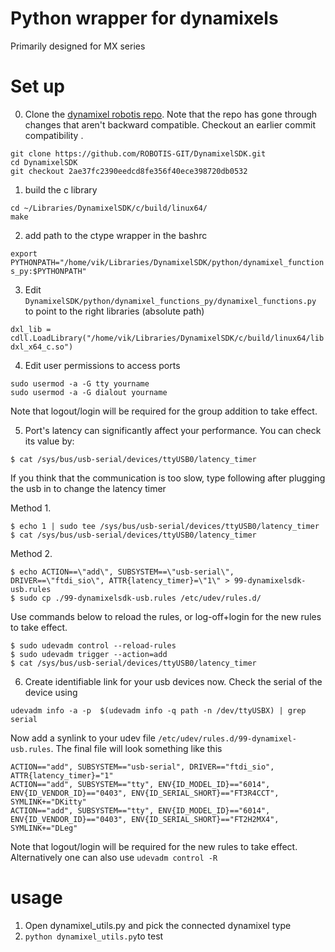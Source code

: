 
# Python wrapper for dynamixels
Primarily designed for MX series

# Set up
0. Clone the [dynamixel robotis repo](https://github.com/ROBOTIS-GIT/DynamixelSDK.git). 
Note that the repo has gone through changes that aren't backward compatible. Checkout an earlier commit compatibility .
```
git clone https://github.com/ROBOTIS-GIT/DynamixelSDK.git  
cd DynamixelSDK
git checkout 2ae37fc2390eedcd8fe356f40ece398720db0532 
```

1. build the c library

```
cd ~/Libraries/DynamixelSDK/c/build/linux64/ 
make 
```

2. add path to the ctype wrapper in the bashrc 

```export PYTHONPATH="/home/vik/Libraries/DynamixelSDK/python/dynamixel_functions_py:$PYTHONPATH"``` 

3. Edit `DynamixelSDK/python/dynamixel_functions_py/dynamixel_functions.py` to point to the right libraries (absolute path)


```dxl_lib = cdll.LoadLibrary("/home/vik/Libraries/DynamixelSDK/c/build/linux64/libdxl_x64_c.so")```

4. Edit user permissions to access ports

```
sudo usermod -a -G tty yourname
sudo usermod -a -G dialout yourname
```
Note that logout/login will be required for the group addition to take effect.

5. Port's latency can significantly affect your performance. You can check its value by:
 ```
 $ cat /sys/bus/usb-serial/devices/ttyUSB0/latency_timer
 ```

 If you think that the communication is too slow, type following after plugging the usb in to change the latency timer

Method 1. 
 ```Type following (you should do this everytime when the usb once was plugged out or the connection was dropped)
 $ echo 1 | sudo tee /sys/bus/usb-serial/devices/ttyUSB0/latency_timer
 $ cat /sys/bus/usb-serial/devices/ttyUSB0/latency_timer
 ```

 Method 2. 
 ```If you want to set it as be done automatically, and don't want to do above everytime, make rules file in /etc/udev/rules.d/. For example,
 $ echo ACTION==\"add\", SUBSYSTEM==\"usb-serial\", DRIVER==\"ftdi_sio\", ATTR{latency_timer}=\"1\" > 99-dynamixelsdk-usb.rules
 $ sudo cp ./99-dynamixelsdk-usb.rules /etc/udev/rules.d/
 ```
 Use commands below to reload the rules, or log-off+login for the new rules to take effect.
 ```
 $ sudo udevadm control --reload-rules
 $ sudo udevadm trigger --action=add
 $ cat /sys/bus/usb-serial/devices/ttyUSB0/latency_timer
 ```

6. Create identifiable link for your usb devices now. Check the serial of the device using
```
udevadm info -a -p  $(udevadm info -q path -n /dev/ttyUSBX) | grep serial
```
Now add a synlink to your udev file `/etc/udev/rules.d/99-dynamixel-usb.rules`. The final file will look something like this
```
ACTION=="add", SUBSYSTEM=="usb-serial", DRIVER=="ftdi_sio", ATTR{latency_timer}="1"
ACTION=="add", SUBSYSTEM=="tty", ENV{ID_MODEL_ID}=="6014", ENV{ID_VENDOR_ID}=="0403", ENV{ID_SERIAL_SHORT}=="FT3R4CCT", SYMLINK+="DKitty"
ACTION=="add", SUBSYSTEM=="tty", ENV{ID_MODEL_ID}=="6014", ENV{ID_VENDOR_ID}=="0403", ENV{ID_SERIAL_SHORT}=="FT2H2MX4", SYMLINK+="DLeg"
```
Note that logout/login will be required for the new rules to take effect. Alternatively one can also use `udevadm control -R`


# usage
1. Open dynamixel_utils.py and pick the connected dynamixel type 
2. `python dynamixel_utils.py`to test
